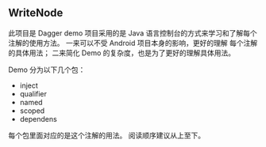 ## WriteNode
此项目是 Dagger demo
项目采用的是 Java 语言控制台的方式来学习和了解每个 注解的使用方法。
一来可以不受 Android 项目本身的影响，更好的理解 每个注解的具体用法；
二来简化 Demo 的复杂度，也是为了更好的理解具体用法。

Demo 分为以下几个包：
- inject
- qualifier
- named
- scoped
- dependens

每个包里面对应的是这个注解的用法。
阅读顺序建议从上至下。

